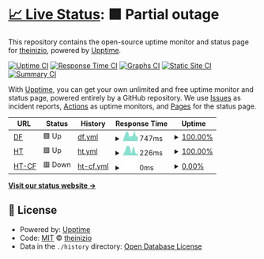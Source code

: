 # [📈 Live Status](https://https://theinizio.github.io): <!--live status--> **🟧 Partial outage**

This repository contains the open-source uptime monitor and status page for [theinizio](https://https://theinizio.github.io), powered by [Upptime](https://github.com/upptime/upptime).

[![Uptime CI](https://github.com/theinizio/upptime/workflows/Uptime%20CI/badge.svg)](https://github.com/theinizio/upptime/actions?query=workflow%3A%22Uptime+CI%22)
[![Response Time CI](https://github.com/theinizio/upptime/workflows/Response%20Time%20CI/badge.svg)](https://github.com/theinizio/upptime/actions?query=workflow%3A%22Response+Time+CI%22)
[![Graphs CI](https://github.com/theinizio/upptime/workflows/Graphs%20CI/badge.svg)](https://github.com/theinizio/upptime/actions?query=workflow%3A%22Graphs+CI%22)
[![Static Site CI](https://github.com/theinizio/upptime/workflows/Static%20Site%20CI/badge.svg)](https://github.com/theinizio/upptime/actions?query=workflow%3A%22Static+Site+CI%22)
[![Summary CI](https://github.com/theinizio/upptime/workflows/Summary%20CI/badge.svg)](https://github.com/theinizio/upptime/actions?query=workflow%3A%22Summary+CI%22)

With [Upptime](https://upptime.js.org), you can get your own unlimited and free uptime monitor and status page, powered entirely by a GitHub repository. We use [Issues](https://github.com/theinizio/upptime/issues) as incident reports, [Actions](https://github.com/theinizio/upptime/actions) as uptime monitors, and [Pages](https://https://theinizio.github.io) for the status page.

<!--start: status pages-->
<!-- This summary is generated by Upptime (https://github.com/upptime/upptime) -->
<!-- Do not edit this manually, your changes will be overwritten -->
<!-- prettier-ignore -->
| URL | Status | History | Response Time | Uptime |
| --- | ------ | ------- | ------------- | ------ |
| <img alt="" src="https://icons.duckduckgo.com/ip3/www.dirtyfans.com.ico" height="13"> [DF](https://www.dirtyfans.com) | 🟩 Up | [df.yml](https://github.com/theinizio/uptime/commits/HEAD/history/df.yml) | <details><summary><img alt="Response time graph" src="./graphs/df/response-time-week.png" height="20"> 747ms</summary><br><a href="https://https://theinizio.github.io/history/df"><img alt="Response time 764" src="https://img.shields.io/endpoint?url=https%3A%2F%2Fraw.githubusercontent.com%2Ftheinizio%2Fuptime%2FHEAD%2Fapi%2Fdf%2Fresponse-time.json"></a><br><a href="https://https://theinizio.github.io/history/df"><img alt="24-hour response time 558" src="https://img.shields.io/endpoint?url=https%3A%2F%2Fraw.githubusercontent.com%2Ftheinizio%2Fuptime%2FHEAD%2Fapi%2Fdf%2Fresponse-time-day.json"></a><br><a href="https://https://theinizio.github.io/history/df"><img alt="7-day response time 747" src="https://img.shields.io/endpoint?url=https%3A%2F%2Fraw.githubusercontent.com%2Ftheinizio%2Fuptime%2FHEAD%2Fapi%2Fdf%2Fresponse-time-week.json"></a><br><a href="https://https://theinizio.github.io/history/df"><img alt="30-day response time 738" src="https://img.shields.io/endpoint?url=https%3A%2F%2Fraw.githubusercontent.com%2Ftheinizio%2Fuptime%2FHEAD%2Fapi%2Fdf%2Fresponse-time-month.json"></a><br><a href="https://https://theinizio.github.io/history/df"><img alt="1-year response time 764" src="https://img.shields.io/endpoint?url=https%3A%2F%2Fraw.githubusercontent.com%2Ftheinizio%2Fuptime%2FHEAD%2Fapi%2Fdf%2Fresponse-time-year.json"></a></details> | <details><summary><a href="https://https://theinizio.github.io/history/df">100.00%</a></summary><a href="https://https://theinizio.github.io/history/df"><img alt="All-time uptime 99.99%" src="https://img.shields.io/endpoint?url=https%3A%2F%2Fraw.githubusercontent.com%2Ftheinizio%2Fuptime%2FHEAD%2Fapi%2Fdf%2Fuptime.json"></a><br><a href="https://https://theinizio.github.io/history/df"><img alt="24-hour uptime 100.00%" src="https://img.shields.io/endpoint?url=https%3A%2F%2Fraw.githubusercontent.com%2Ftheinizio%2Fuptime%2FHEAD%2Fapi%2Fdf%2Fuptime-day.json"></a><br><a href="https://https://theinizio.github.io/history/df"><img alt="7-day uptime 100.00%" src="https://img.shields.io/endpoint?url=https%3A%2F%2Fraw.githubusercontent.com%2Ftheinizio%2Fuptime%2FHEAD%2Fapi%2Fdf%2Fuptime-week.json"></a><br><a href="https://https://theinizio.github.io/history/df"><img alt="30-day uptime 100.00%" src="https://img.shields.io/endpoint?url=https%3A%2F%2Fraw.githubusercontent.com%2Ftheinizio%2Fuptime%2FHEAD%2Fapi%2Fdf%2Fuptime-month.json"></a><br><a href="https://https://theinizio.github.io/history/df"><img alt="1-year uptime 99.99%" src="https://img.shields.io/endpoint?url=https%3A%2F%2Fraw.githubusercontent.com%2Ftheinizio%2Fuptime%2FHEAD%2Fapi%2Fdf%2Fuptime-year.json"></a></details>
| <img alt="" src="https://icons.duckduckgo.com/ip3/www.hashtex.com.ico" height="13"> [HT](https://www.hashtex.com) | 🟩 Up | [ht.yml](https://github.com/theinizio/uptime/commits/HEAD/history/ht.yml) | <details><summary><img alt="Response time graph" src="./graphs/ht/response-time-week.png" height="20"> 226ms</summary><br><a href="https://https://theinizio.github.io/history/ht"><img alt="Response time 245" src="https://img.shields.io/endpoint?url=https%3A%2F%2Fraw.githubusercontent.com%2Ftheinizio%2Fuptime%2FHEAD%2Fapi%2Fht%2Fresponse-time.json"></a><br><a href="https://https://theinizio.github.io/history/ht"><img alt="24-hour response time 95" src="https://img.shields.io/endpoint?url=https%3A%2F%2Fraw.githubusercontent.com%2Ftheinizio%2Fuptime%2FHEAD%2Fapi%2Fht%2Fresponse-time-day.json"></a><br><a href="https://https://theinizio.github.io/history/ht"><img alt="7-day response time 226" src="https://img.shields.io/endpoint?url=https%3A%2F%2Fraw.githubusercontent.com%2Ftheinizio%2Fuptime%2FHEAD%2Fapi%2Fht%2Fresponse-time-week.json"></a><br><a href="https://https://theinizio.github.io/history/ht"><img alt="30-day response time 232" src="https://img.shields.io/endpoint?url=https%3A%2F%2Fraw.githubusercontent.com%2Ftheinizio%2Fuptime%2FHEAD%2Fapi%2Fht%2Fresponse-time-month.json"></a><br><a href="https://https://theinizio.github.io/history/ht"><img alt="1-year response time 245" src="https://img.shields.io/endpoint?url=https%3A%2F%2Fraw.githubusercontent.com%2Ftheinizio%2Fuptime%2FHEAD%2Fapi%2Fht%2Fresponse-time-year.json"></a></details> | <details><summary><a href="https://https://theinizio.github.io/history/ht">100.00%</a></summary><a href="https://https://theinizio.github.io/history/ht"><img alt="All-time uptime 100.00%" src="https://img.shields.io/endpoint?url=https%3A%2F%2Fraw.githubusercontent.com%2Ftheinizio%2Fuptime%2FHEAD%2Fapi%2Fht%2Fuptime.json"></a><br><a href="https://https://theinizio.github.io/history/ht"><img alt="24-hour uptime 100.00%" src="https://img.shields.io/endpoint?url=https%3A%2F%2Fraw.githubusercontent.com%2Ftheinizio%2Fuptime%2FHEAD%2Fapi%2Fht%2Fuptime-day.json"></a><br><a href="https://https://theinizio.github.io/history/ht"><img alt="7-day uptime 100.00%" src="https://img.shields.io/endpoint?url=https%3A%2F%2Fraw.githubusercontent.com%2Ftheinizio%2Fuptime%2FHEAD%2Fapi%2Fht%2Fuptime-week.json"></a><br><a href="https://https://theinizio.github.io/history/ht"><img alt="30-day uptime 100.00%" src="https://img.shields.io/endpoint?url=https%3A%2F%2Fraw.githubusercontent.com%2Ftheinizio%2Fuptime%2FHEAD%2Fapi%2Fht%2Fuptime-month.json"></a><br><a href="https://https://theinizio.github.io/history/ht"><img alt="1-year uptime 100.00%" src="https://img.shields.io/endpoint?url=https%3A%2F%2Fraw.githubusercontent.com%2Ftheinizio%2Fuptime%2FHEAD%2Fapi%2Fht%2Fuptime-year.json"></a></details>
| <img alt="" src="https://icons.duckduckgo.com/ip3/hashtex.cf.ico" height="13"> [HT-CF](https://hashtex.cf) | 🟥 Down | [ht-cf.yml](https://github.com/theinizio/uptime/commits/HEAD/history/ht-cf.yml) | <details><summary><img alt="Response time graph" src="./graphs/ht-cf/response-time-week.png" height="20"> 0ms</summary><br><a href="https://https://theinizio.github.io/history/ht-cf"><img alt="Response time 818" src="https://img.shields.io/endpoint?url=https%3A%2F%2Fraw.githubusercontent.com%2Ftheinizio%2Fuptime%2FHEAD%2Fapi%2Fht-cf%2Fresponse-time.json"></a><br><a href="https://https://theinizio.github.io/history/ht-cf"><img alt="24-hour response time 0" src="https://img.shields.io/endpoint?url=https%3A%2F%2Fraw.githubusercontent.com%2Ftheinizio%2Fuptime%2FHEAD%2Fapi%2Fht-cf%2Fresponse-time-day.json"></a><br><a href="https://https://theinizio.github.io/history/ht-cf"><img alt="7-day response time 0" src="https://img.shields.io/endpoint?url=https%3A%2F%2Fraw.githubusercontent.com%2Ftheinizio%2Fuptime%2FHEAD%2Fapi%2Fht-cf%2Fresponse-time-week.json"></a><br><a href="https://https://theinizio.github.io/history/ht-cf"><img alt="30-day response time 2048" src="https://img.shields.io/endpoint?url=https%3A%2F%2Fraw.githubusercontent.com%2Ftheinizio%2Fuptime%2FHEAD%2Fapi%2Fht-cf%2Fresponse-time-month.json"></a><br><a href="https://https://theinizio.github.io/history/ht-cf"><img alt="1-year response time 818" src="https://img.shields.io/endpoint?url=https%3A%2F%2Fraw.githubusercontent.com%2Ftheinizio%2Fuptime%2FHEAD%2Fapi%2Fht-cf%2Fresponse-time-year.json"></a></details> | <details><summary><a href="https://https://theinizio.github.io/history/ht-cf">0.00%</a></summary><a href="https://https://theinizio.github.io/history/ht-cf"><img alt="All-time uptime 0.00%" src="https://img.shields.io/endpoint?url=https%3A%2F%2Fraw.githubusercontent.com%2Ftheinizio%2Fuptime%2FHEAD%2Fapi%2Fht-cf%2Fuptime.json"></a><br><a href="https://https://theinizio.github.io/history/ht-cf"><img alt="24-hour uptime 0.00%" src="https://img.shields.io/endpoint?url=https%3A%2F%2Fraw.githubusercontent.com%2Ftheinizio%2Fuptime%2FHEAD%2Fapi%2Fht-cf%2Fuptime-day.json"></a><br><a href="https://https://theinizio.github.io/history/ht-cf"><img alt="7-day uptime 0.00%" src="https://img.shields.io/endpoint?url=https%3A%2F%2Fraw.githubusercontent.com%2Ftheinizio%2Fuptime%2FHEAD%2Fapi%2Fht-cf%2Fuptime-week.json"></a><br><a href="https://https://theinizio.github.io/history/ht-cf"><img alt="30-day uptime 7.96%" src="https://img.shields.io/endpoint?url=https%3A%2F%2Fraw.githubusercontent.com%2Ftheinizio%2Fuptime%2FHEAD%2Fapi%2Fht-cf%2Fuptime-month.json"></a><br><a href="https://https://theinizio.github.io/history/ht-cf"><img alt="1-year uptime 0.00%" src="https://img.shields.io/endpoint?url=https%3A%2F%2Fraw.githubusercontent.com%2Ftheinizio%2Fuptime%2FHEAD%2Fapi%2Fht-cf%2Fuptime-year.json"></a></details>

<!--end: status pages-->

[**Visit our status website →**](https://https://theinizio.github.io)

## 📄 License

- Powered by: [Upptime](https://github.com/upptime/upptime)
- Code: [MIT](./LICENSE) © [theinizio](https://https://theinizio.github.io)
- Data in the `./history` directory: [Open Database License](https://opendatacommons.org/licenses/odbl/1-0/)
